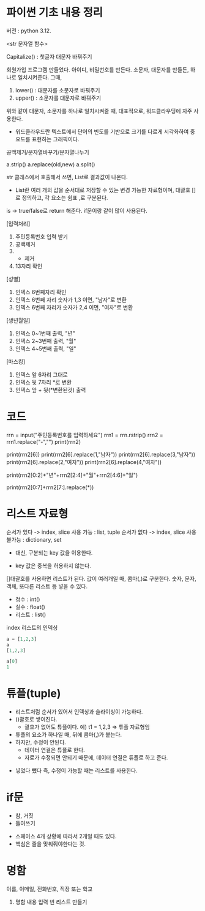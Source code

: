 # 파이썬 기초 내용 정리
버전 : python 3.12.


<str 문자열 함수>

Capitalize() : 첫글자 대문자 바꿔주기

회원가입 프로그램 만들었다. 
아이디, 비밀번호를 만든다. 
소문자, 대문자를 만들든, 하나로 일치시켜준다. 그때, 

1) lower() : 대문자를 소문자로 바꿔주기
2) upper() : 소문자를 대문자로 바꿔주기

위와 같이 대문자, 소문자를 하나로 일치시켜줄 때, 대표적으로, 워드클라우딩에 자주 사용한다.
* 워드클라우드란 텍스트에서 단어의 빈도를 기반으로 크기를 다르게 시각화하여 중요도를 표현하는 그래픽이다.

공백제거/문자열바꾸기/문자열나누기

a.strip()
a.replace(old,new)
a.split()

str 클래스에서 호출해서 쓰면, List로 결과값이 나온다. 
* List란 여러 개의 값을 순서대로 저장할 수 있는 변경 가능한 자료형이며, 대괄호 []로 정의하고, 각 요소는 쉼표 ,로 구분된다.

is -> true/false로 return 해준다.
if문이랑 같이 많이 사용된다.

[입력처리]
1. 주민등록번호 입력 받기
2. 공백제거
3. - 제거
4. 13자리 확인

[성별]
1. 인덱스 6번째자리 확인
2. 인덱스 6번째 자리 숫자가 1,3 이면, "남자"로 변환
3. 인덱스 6번째 자리가 숫자가 2,4 이면, "여자"로 변환

[생년월일]
1. 인덱스 0~1번째 출력, "년"
2. 인덱스 2~3번째 출력, "월"
3. 인덱스 4~5번째 출력, "일"

[마스킹]
1. 인덱스 앞 6자리 그대로
2. 인덱스 뒷 7자리 *로 변환
3. 인덱스 앞 + 뒷(*변환된것) 출력

# 코드 
rrn = input("주민등록번호를 입력하세요")
rrn1 = rrn.rstrip()
rrn2 = rrn1.replace("-","")
print(rrn2)

print(rrn2[6])
print(rrn2[6].replace(1,"남자"))
print(rrn2[6].replace(3,"남자"))
print(rrn2[6].replace(2,"여자"))
print(rrn2[6].replace(4,"여자"))

print(rrn2[0:2]+"년"+rrn2[2:4]+"월"+rrn2[4:6]+"일")

print(rrn2[0:7]+rrn2[7:].replace(*))

# 리스트 자료형
순서가 있다 -> index, slice 사용 가능 : list, tuple
순서가 없다 -> index, slice 사용 불가능 : dictionary, set
* 대신, 구분되는 key 값을 이용한다. 
- key 값은 중복을 허용하지 않는다. 

[]대괄호를 사용하면 리스트가 된다. 
값이 여러개일 때, 콤마(,)로 구분한다.
숫자, 문자, 객체, 또다른 리스트 등 넣을 수 있다. 
- 정수 : int()
- 실수 : float()
- 리스트 : list()

index 
리스트의 인덱싱
```py
a = [1,2,3]
a
[1,2,3]
```
```py
a[0]
1
```
# 튜플(tuple)
* 리스트처럼 순서가 있어서 인덱싱과 슬라이싱이 가능하다.
* ()괄호로 쌓여진다.
    - 괄호가 없어도 튜플이다. 예) t1 = 1,2,3 => 튜플 자료형임
* 튜플의 요소가 하나일 때, 뒤에 콤마(,)가 붙는다.
* 하지만, 수정이 안된다. 
    - 데이터 연결은 튜플로 한다. 
    - 자료가 수정되면 안되기 때문에, 데이터 연결은 튜플로 하고 준다. 
- 넣었다 뺐다 즉, 수정이 가능할 때는 리스트를 사용한다. 

# if문
* 참, 거짓
* 들여쓰기
- 스페이스 4개 상황에 따라서 2개일 때도 있다. 
- 핵심은 줄을 맞춰줘야한다는 것.

# 명함
이름, 이메일, 전화번호, 직장 또는 학교
1) 명함 내용 입력 빈 리스트 만들기

